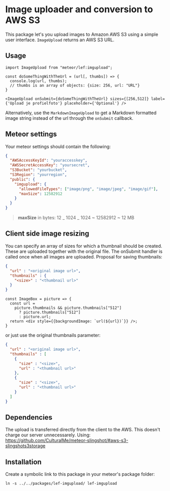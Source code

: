 # Image uploader and conversion to AWS S3

This package let's you upload images to Amazon AWS S3 using a simple user interface. `ImageUpload` returns an AWS S3 URL.

## Usage

```JSX
import ImageUpload from "meteor/lef:imgupload";

const doSomeThingWithTheUrl = (url[, thumbs]) => {
  console.log(url, thumbs);
  // thumbs is an array of objects: {size: 256, url: "URL"}
}

<ImageUpload onSubmit={doSomeThingWithTheUrl} sizes={[256,512]} label={'Upload je profielfoto'} placeholder={'Optional'} />
```

Alternatively, use the `MarkdownImageUpload` to get a Markdown formatted image string instead of the url through the `onSubmit` callback.

## Meteor settings

Your meteor settings should contain the following:

```JSON
{
  "AWSAccessKeyId": "youraccesskey",
  "AWSSecretAccessKey": "yoursecret",
  "S3Bucket": "yourbucket",
  "S3Region": "yourregion",
  "public": {
    "imgupload": {
      "allowedFileTypes": ["image/png", "image/jpeg", "image/gif"],
      "maxSize": 12582912
    }
  }
}
```

> **maxSize** in bytes: 12 _ 1024 _ 1024 ~ 12582912 ~ 12 MB

## Client side image resizing

You can specify an array of sizes for which a thumbnail should be created. These are uploaded together with the original file. The onSubmit handler is called once when all images are uploaded. Proposal for saving thumbnails:

```JSON
{
  "url" : "<original image url>",
  "thumbnails" : {
    "<size>" : "<thumbnail url>"
  }
}
```

```JSX
const ImageBox = picture => {
  const url =
    picture.thumbnails && picture.thumbnails["512"]
      ? picture.thumbnails["512"]
      : picture.url;
  return <div style={{backgroundImage: `url(${url})`}} />;
}
```

or just use the original thumbnails parameter:

```JSON
{
  "url" : "<original image url>",
  "thumbnails" : [
    {
      "size" : "<size>",
      "url" : "<thumbnail url>"
    },
    {
      "size" : "<size>",
      "url" : "<thumbnail url>"
    }
  ]
}
```

## Dependencies

The upload is transferred directly from the client to the AWS. This doesn't charge our server unnecessarely. Using: https://github.com/CulturalMe/meteor-slingshot/#aws-s3-slingshots3storage

## Installation

Create a symbolic link to this package in your meteor's package folder:

`ln -s ../../packages/lef-imgupload/ lef-imgupload`
